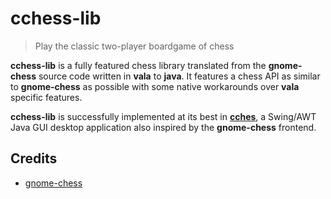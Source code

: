 # cchess-lib

> Play the classic two-player boardgame of chess

**cchess-lib** is a fully featured chess library translated from the **gnome-chess** source code written in **vala** to **java**. It features a chess API as similar to **gnome-chess** as possible with some native workarounds over **vala** specific features.

**cchess-lib** is successfully implemented at its best in [**cches**](https://github.com/CoronaCrew/cchess), a Swing/AWT Java GUI desktop application also inspired by the **gnome-chess** frontend.

## Credits

- [gnome-chess](https://gitlab.gnome.org/GNOME/gnome-chess)

